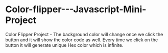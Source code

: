 # Color-flipper---Javascript-Mini-Project
Color Flipper Project - 
The background color will change once we click the button and it will show the color code as well. 
Every time we click on the button it will generate unique Hex color which is infinite. 
